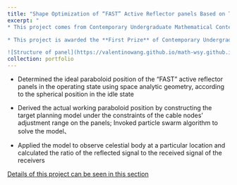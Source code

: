 ```yaml
---
title: "Shape Optimization of “FAST” Active Reflector panels Based on Target Planning and Particle Swarm Algorithm"
excerpt: "
* This project comes from Contemporary Undergraduate Mathematical Contest in Modeling, 2021

* This project is awarded the **First Prize** of Contemporary Undergraduate Mathematical Contest in Modeling

![Structure of panel](https://valentinowang.github.io/math-wsy.github.io/images/Project/Project1/Structure_of_panel.png#pic_center)"
collection: portfolio
---
```


* Determined the ideal paraboloid position of the “FAST” active reflector panels in the operating state using space analytic geometry, according to the spherical position in the idle state

* Derived the actual working paraboloid position by constructing the target planning model under the constraints of the cable nodes’ adjustment range on the panels; Invoked particle swarm algorithm to solve the model、

* Applied the model to observe celestial body at a particular location and calculated the ratio of the reflected signal to the received signal of the receivers

[Details of this project can be seen in this section](https://valentinowang.github.io/math-wsy.github.io/files/Shape_Optimization_of_“FAST”_Active_Reflector_panels.pdf)
